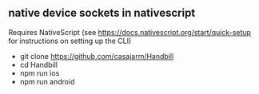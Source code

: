 ## native device sockets in nativescript
Requires NativeScript (see https://docs.nativescript.org/start/quick-setup for instructions on setting up the CLI)


* git clone https://github.com/casajarm/Handbill
* cd Handbill
* npm run ios
* npm run android